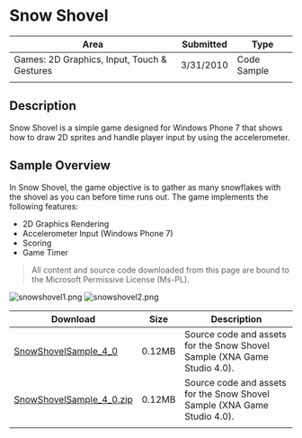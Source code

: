 # Snow Shovel

|Area|Submitted|Type|
|-|-|-|
Games: 2D Graphics, Input, Touch & Gestures|3/31/2010|Code Sample
||||

## Description

Snow Shovel is a simple game designed for Windows Phone 7 that shows how to draw 2D sprites and handle player input by using the accelerometer.

## Sample Overview

In Snow Shovel, the game objective is to gather as many snowflakes with the shovel as you can before time runs out. The game implements the following features:

* 2D Graphics Rendering
* Accelerometer Input (Windows Phone 7)
* Scoring
* Game Timer

> All content and source code downloaded from this page are bound to the Microsoft Permissive License (Ms-PL).

![snowshovel1.png](https://github.com/simondarksidej/XNAGameStudio/blob/master/Images/snowshovel1.png?raw=true)
![snowshovel2.png](https://github.com/simondarksidej/XNAGameStudio/blob/master/Images/snowshovel2.png?raw=true)

Download | Size | Description
---|---|---|
[SnowShovelSample_4_0](https://github.com/simondarksidej/XNAGameStudio/tree/master/Samples/SnowShovelSample_4_0) | 0.12MB | Source code and assets for the Snow Shovel Sample (XNA Game Studio 4.0).
[SnowShovelSample_4_0.zip](https://github.com/simondarksidej/XNAGameStudioZips/tree/master/Samples/SnowShovelSample_4_0.zip) | 0.12MB | Source code and assets for the Snow Shovel Sample (XNA Game Studio 4.0).
||||
